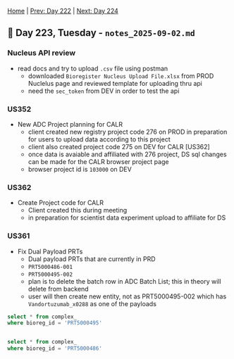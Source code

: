 [Home](../../main.md) | [Prev: Day 222](../08/notes_2025-08-29.md) | [Next: Day 224](./notes_2025-09-03.md)

## 📝 Day 223, Tuesday - `notes_2025-09-02.md`

### Nucleus API review
- read docs and try to upload `.csv` file using postman
    * downloaded `Bioregister Nucleus Upload File.xlsx` from PROD Nuclelus page and reviewed template for uploading thru api
    * need the `sec_token` from DEV in order to test the api


### US352
- New ADC Project planning for CALR
    * client created new registry project code 276 on PROD in preparation for users to upload data according to this project
    * client also created project code 275 on DEV for CALR [US362]
    * once data is avaiable and affiliated with 276 project, DS sql changes can be made for the CALR browser project page
    * browser project id is `103000` on DEV

### US362
- Create Project code for CALR
    * Client created this during meeting
    * in preparation for scientist data experiment upload to affiliate for DS

### US361
- Fix Dual Payload PRTs
    * Dual payload PRTs that are currently in PRD
    * `PRT5000486-001`
    * `PRT5000495-002`
    * plan is to delete the batch row in ADC Batch List; this in theory will delete from backend
    * user will then create new entity, not as PRT5000495-002 which has `Vandortuzumab_x0288` as one of the payloads

```sql
select * from complex_ 
where bioreg_id = 'PRT5000495'


select * from complex_ 
where bioreg_id = 'PRT5000486'
```
